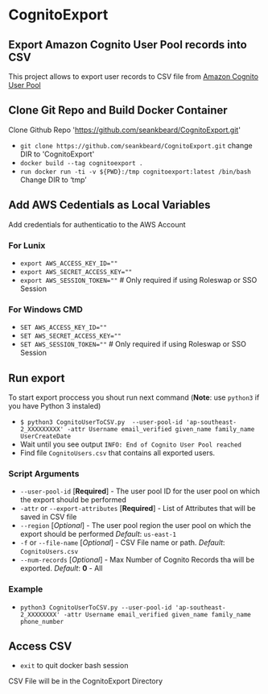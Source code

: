 # CognitoExport

## Export Amazon Cognito User Pool records into CSV

This project allows to export user records to CSV file from [Amazon Cognito User Pool](https://docs.aws.amazon.com/cognito/latest/developerguide/cognito-user-identity-pools.html)

## Clone Git Repo and Build Docker Container

Clone Github Repo 'https://github.com/seankbeard/CognitoExport.git'
- `git clone https://github.com/seankbeard/CognitoExport.git`
change DIR to 'CognitoExport'
- `docker build --tag cognitoexport .`
- `run docker run -ti -v ${PWD}:/tmp cognitoexport:latest /bin/bash`
Change DIR to ‘tmp’ 

## Add AWS Cedentials as Local Variables
Add credentials for authenticatio to the AWS Account 
### For Lunix

- `export AWS_ACCESS_KEY_ID=""`
- `export AWS_SECRET_ACCESS_KEY=""`
- `export AWS_SESSION_TOKEN=""` # Only required if using Roleswap or SSO Session

### For Windows CMD

- `SET AWS_ACCESS_KEY_ID=""`
- `SET AWS_SECRET_ACCESS_KEY=""`
- `SET AWS_SESSION_TOKEN=""` # Only required if using Roleswap or SSO Session

## Run export

To start export proccess you shout run next command (__Note__: use `python3` if you have Python 3 instaled)
- `$ python3 CognitoUserToCSV.py  --user-pool-id 'ap-southeast-2_XXXXXXXXX' -attr Username email_verified given_name family_name UserCreateDate`
- Wait until you see output `INFO: End of Cognito User Pool reached`
- Find file `CognitoUsers.csv` that contains all exported users. 

### Script Arguments

- `--user-pool-id` [__Required__] - The user pool ID for the user pool on which the export should be performed
- `-attr` or `--export-attributes` [__Required__] - List of Attributes that will be saved in CSV file
- `--region` [_Optional_] - The user pool region the user pool on which the export should be performed _Default_: `us-east-1`
- `-f` or `--file-name` [_Optional_] - CSV File name or path. _Default_: `CognitoUsers.csv`
- `--num-records` [_Optional_] - Max Number of Cognito Records tha will be exported. _Default_: __0__ - All

### Example

- `python3 CognitoUserToCSV.py --user-pool-id 'ap-southeast-2_XXXXXXXX' -attr Username email_verified given_name family_name phone_number`

## Access CSV

- `exit`
to quit docker bash session

CSV File will be in the CognitoExport Directory
